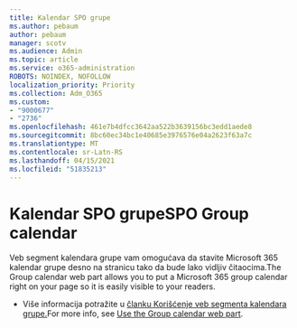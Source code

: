 ```yaml
---
title: Kalendar SPO grupe
ms.author: pebaum
author: pebaum
manager: scotv
ms.audience: Admin
ms.topic: article
ms.service: o365-administration
ROBOTS: NOINDEX, NOFOLLOW
localization_priority: Priority
ms.collection: Adm_O365
ms.custom:
- "9000677"
- "2736"
ms.openlocfilehash: 461e7b4dfcc3642aa522b3639156bc3edd1aede8
ms.sourcegitcommit: 8bc60ec34bc1e40685e3976576e04a2623f63a7c
ms.translationtype: MT
ms.contentlocale: sr-Latn-RS
ms.lasthandoff: 04/15/2021
ms.locfileid: "51835213"
---
```

# <a name="spo-group-calendar"></a><span data-ttu-id="0d399-102">Kalendar SPO grupe</span><span class="sxs-lookup"><span data-stu-id="0d399-102">SPO Group calendar</span></span>

<span data-ttu-id="0d399-103">Veb segment kalendara grupe vam omogućava da stavite Microsoft 365 kalendar grupe desno na stranicu tako da bude lako vidljiv čitaocima.</span><span class="sxs-lookup"><span data-stu-id="0d399-103">The Group calendar web part allows you to put a Microsoft 365 group calendar right on your page so it is easily visible to your readers.</span></span>
- <span data-ttu-id="0d399-104">Više informacija potražite u [članku Korišćenje veb segmenta kalendara grupe.](https://support.microsoft.com/en-us/office/use-the-group-calendar-web-part-eaf3c04d-5699-48cb-8b5e-3caa887d51ce?ui=en-us&rs=en-us&ad=us)</span><span class="sxs-lookup"><span data-stu-id="0d399-104">For more info, see [Use the Group calendar web part](https://support.microsoft.com/en-us/office/use-the-group-calendar-web-part-eaf3c04d-5699-48cb-8b5e-3caa887d51ce?ui=en-us&rs=en-us&ad=us).</span></span>
